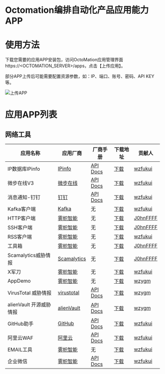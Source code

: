 # Octomation编排自动化产品应用能力APP

# 使用方法

下载您需要的应用APP安装包，访问OctoMation应用管理界面https://<OCTOMATION_SERVER>/apps，点击【上传应用】。

部分APP上传后可能需要配置资源参数，如：IP、端口、账号、密码、API KEY等。


![上传APP](./octomation-app-upload.png)

# 应用APP列表

## 网络工具

应用名称 | 应用厂商 | 厂商手册| 下载地址 | 贡献人
---|---|---|---|---
IP数据库IPinfo | [IPinfo](https://ipinfo.io) | [API Docs](https://ipinfo.io/developers/data-types#geolocation-data)| [下载](https://github.com/flagify-com/OctoMationApps/releases/download/APP/shakespeare-action-python-IPinfo.zip) | [wzfukui](https://github.com/wzfukui)
微步在线V3     | [微步在线](https://threatbook.com/) | [API Docs](https://x.threatbook.com/v5/apiDocs)| [下载](https://github.com/flagify-com/OctoMationApps/releases/download/APP/shakespeare-action-threatbook_v3-1.2.1.zip) | [wzfukui](https://github.com/wzfukui)
消息通知-钉钉  | [钉钉](https://www.dingtalk.com/) | [API Docs](https://open.dingtalk.com/document/) | [下载](https://github.com/flagify-com/OctoMationApps/releases/download/APP/shakespeare-action-dingtalk-1.0.zip) | [wzfukui](https://github.com/wzfukui)
Kafka客户端   | [Kafka](https://kafka.apachecn.org/) | 无 | [下载](https://github.com/flagify-com/OctoMationApps/releases/download/APP/shakespeare-action-kafka-1.0.zip) | [wzfukui](https://github.com/wzfukui)
HTTP客户端    | [雾帜智能](https://flagify.com/) | 无 | [下载](https://github.com/flagify-com/OctoMationApps/releases/download/APP/shakespeare-action-python-http_req.zip) | [J0hnFFFF](https://github.com/J0hnFFFF)
SSH客户端     | [雾帜智能](https://flagify.com/)  | 无 | [下载](https://github.com/flagify-com/OctoMationApps/releases/download/APP/shakespeare-action-python-ssh_req.zip) | [J0hnFFFF](https://github.com/J0hnFFFF)
RSS客户端     | [雾帜智能](https://flagify.com/)  | 无 | [下载](https://github.com/flagify-com/OctoMationApps/releases/download/APP/shakespeare-action-python-RSS_Feed_Parser.zip) | [wzfukui](https://github.com/wzfukui)
工具箱        | [雾帜智能](https://flagify.com/)  | 无 | [下载](https://github.com/flagify-com/OctoMationApps/releases/download/APP/shakespeare-action-python-tools.zip) | [J0hnFFFF](https://github.com/J0hnFFFF)
Scamalytics威胁情报        | [Scamalytics](https://scamalytics.com/)  | 无 | [下载](https://github.com/flagify-com/OctoMationApps/releases/download/APP/shakespeare-action-python-Scamalytics.zip) | [J0hnFFFF](https://github.com/J0hnFFFF)
X军刀 | [雾帜智能](https://flagify.com/)  | 无 | [下载](https://github.com/flagify-com/OctoMationApps/releases/download/APP/shakespeare-action-python-xKnife.zip) | [wzfukui](https://github.com/wzfukui)
AppDemo | [雾帜智能](https://flagify.com/)  | 无 | [下载](https://github.com/flagify-com/OctoMationApps/releases/download/APP/shakespeare-action-python-app_demo.zip) | [wzygm](https://github.com/wzygm)
VirusTotal 威胁情报 | [virustotal](https://www.virustotal.com/)  | [API Docs](https://developers.virustotal.com/reference/overview) | [下载](https://github.com/flagify-com/OctoMationApps/releases/download/APP/shakespeare-action-virustotal-1.2.1.zip) | [wzygm](https://github.com/wzygm)
alienVault 开源威胁情报 | [alienVault](https://otx.alienvault.com/)  | [API Docs](https://otx.alienvault.com/api) | [下载](https://github.com/flagify-com/OctoMationApps/releases/download/APP/shakespeare-app-python-alienVault_otx.zip) | [wzygm](https://github.com/wzygm)
GitHub助手 | [GitHub](https://github.com/)  | [API Docs](https://docs.github.com/en/rest/overview) | [下载](https://github.com/flagify-com/OctoMationApps/releases/download/APP/shakespeare-action-python-GitHubAssistant.zip) | [wzfukui](https://github.com/wzfukui)
阿里云WAF | [阿里云](https://cn.aliyun.com/)  | [API Docs](https://help.aliyun.com/document_detail/433759.html?spm=a2c4g.433750.0.i0) | [下载](https://github.com/flagify-com/OctoMationApps/releases/download/APP/shakespeare-action-python-aliyun_waf.zip) | [wzfukui](https://github.com/wzfukui)
EMAIL工具 | [雾帜智能](https://flagify.com/)  | 无 | [下载](https://github.com/flagify-com/OctoMationApps/releases/download/APP/shakespeare-action-python-email_tool.zip) | [wzfukui](https://github.com/wzfukui)
企业微信 | [雾帜智能](https://work.weixin.qq.com/)  | [API Docs](https://work.weixin.qq.com/#indexOpen) | [下载](https://github.com/flagify-com/OctoMationApps/releases/download/APP/shakespeare-action-python-tencent_wecom.zip) | [wzfukui](https://github.com/wzfukui)
